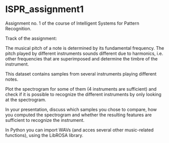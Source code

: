 # ISPR_assignment1
Assignment no. 1 of the course of Intelligent Systems for Pattern Recognition.

Track of the assignment:

The musical pitch of a note is determined by its fundamental frequency. The pitch played by different instruments sounds different due to harmonics, i.e. other frequencies that are superimposed and determine the timbre of the instrument. 

This dataset contains samples from several instruments playing different notes. 

Plot the spectrogram for some of them (4 instruments are sufficient) and check if it is possible to recognize the different instruments by only looking at the spectrogram. 

In your presentation, discuss which samples you chose to compare, how you computed the spectrogram and whether the resulting features are sufficient to recognize the instrument.

In Python you can import WAVs (and acces several other music-related functions), using the LibROSA library.